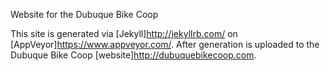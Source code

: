 Website for the Dubuque Bike Coop

This site is generated via [Jekyll]<http://jekyllrb.com/> on [AppVeyor]<https://www.appveyor.com/>.  After
generation is uploaded to the Dubuque Bike Coop [website]<http://dubuquebikecoop.com>.
